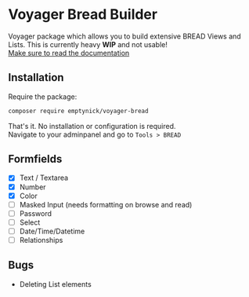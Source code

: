 # Voyager Bread Builder

Voyager package which allows you to build extensive BREAD Views and Lists. This is currently heavy **WIP** and not usable!  
[Make sure to read the documentation](https://christoph-schweppe.gitbook.io/voyager-bread)

## Installation

Require the package:
```bash
composer require emptynick/voyager-bread
```
That's it. No installation or configuration is required.  
Navigate to your adminpanel and go to `Tools > BREAD`

## Formfields

- [X] Text / Textarea
- [X] Number
- [X] Color
- [ ] Masked Input (needs formatting on browse and read)
- [ ] Password
- [ ] Select
- [ ] Date/Time/Datetime
- [ ] Relationships

## Bugs

- Deleting List elements